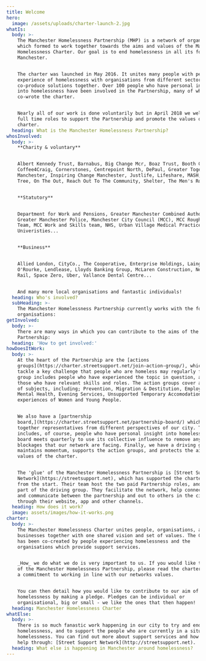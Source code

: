```yaml
---
title: Welcome
hero:
  image: /assets/uploads/charter-launch-2.jpg
whatIs:
  body: >-
    The Manchester Homelessness Partnership (MHP) is a network of organisations
    which formed to work together towards the aims and values of the Manchester
    Homelessness Charter. Our goal is to end homelessness in all its forms in
    Manchester.


    The charter was launched in May 2016. It unites many people with personal
    experience of homelessness with organisations from different sectors, to
    co-produce solutions together. Over 100 people who have personal insight
    into homelessness have been involved in the Partnership, many of whom
    co-wrote the charter.


    Nearly all of our work is done voluntarily but in April 2018 we welcomed two
    full time roles to support the Partnership and promote the values of the
    charter.
  heading: What is the Manchester Homelessness Partnership?
whosInvolved:
  body: >-
    **Charity & voluntary**


    Albert Kennedy Trust, Barnabus, Big Change Mcr, Boaz Trust, Booth Centre,
    Coffee4Craig, Cornerstones, Centrepoint North, DePaul, Greater Together
    Manchester, Inspiring Change Manchester, Justlife, Lifeshare, MASH, Mustard
    Tree, On The Out, Reach Out To The Community, Shelter, The Men's Room...


    **Statutory**


    Department for Work and Pensions, Greater Manchester Combined Authority,
    Greater Manchester Police, Manchester City Council (MCC), MCC Rough Sleeper
    Team, MCC Work and Skills team, NHS, Urban Village Medical Practice,
    Univeristies...


    **Business**


    Allied London, CityCo., The Cooperative, Enterprise Holdings, Laing
    O'Rourke, Lendlease, Lloyds Banking Group, McLaren Construction, Network
    Rail, Space Zero, Uber, Vallance Dental Centre...


    And many more local organisations and fantastic individuals!
  heading: Who's involved?
  subHeading: >-
    The Manchester Homelessness Partnership currently works with the following
    organisations:
getInvolved:
  body: >-
    There are many ways in which you can contribute to the aims of the
    Partnership:
  heading: 'How to get involved:'
howDoesItWork:
  body: >-
    At the heart of the Partnership are the [actions
    groups](https://charter.streetsupport.net/join-action-group/), which each
    tackle a key challenge that people who are homeless may regularly face. Each
    group includes people who have experienced the topic in question, as well as
    those who have relevant skills and roles. The action groups cover a variety
    of subjects, including; Prevention, Migration & Destitution, Employment,
    Mental Health, Evening Services, Unsupported Temporary Accomodation, and the
    experiences of Women and Young People.


    We also have a [partnership
    board,](https://charter.streetsupport.net/partnership-board/) which brings
    together representatives from different perspectives of our city. This
    includes, of course, people who have personal insight into homelessness. The
    board meets quarterly to use its collective influence to remove any systemic
    blockages that our network are facing. Finally, we have a driving group that
    maintains momentum, supports the action groups, and protects the aims and
    values of the charter.


    The 'glue' of the Manchester Homelessness Partnership is [Street Support
    Network](https://streetsupport.net), which has supported the charter mission
    from the start. Their team host the two paid Partnership roles, and they are
    part of the driving group. They facilitate the network, help connect people,
    and communicate between the partnership and out to others in the city
    through their website, app and other channels.
  heading: How does it work?
  image: assets/images/how-it-works.png
charter:
  body: >-
    The Manchester Homelessness Charter unites people, organisations, and
    businesses together with one shared vision and set of values. The Charter
    has been co-created by people experiencing homelessness and the
    organisations which provide support services.


    _How_ we do what we do is very important to us. If you would like to be part
    of the Manchester Homelessness Partnership, please read the charter and make
    a commitment to working in line with our networks values. 


    You can then detail how you would like to contribute to our aim of ending
    homelessness by making a pledge. Pledges can be individual or
    organisational, big or small - we like the ones that then happen!
  heading: Manchester Homelessness Charter
whatElse:
  body: >-
    There is so much fanastic work happening in our city to try and end
    homelessness, and to support the people who are currently in a situation of
    homelessness. You can find out more about support services and how you can
    help through: [Street Support Network](http://streetsupport.net).
  heading: What else is happening in Manchester around homelessness?
---
```


